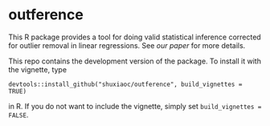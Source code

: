 # outference

This R package provides a tool for doing valid statistical inference corrected for outlier removal in linear regressions. See *our paper* for more details. 

This repo contains the development version of the package. To install it with the vignette, type 
```{r}
devtools::install_github("shuxiaoc/outference", build_vignettes = TRUE)
```
in R. If you do not want to include the vignette, simply set `build_vignettes = FALSE`.
